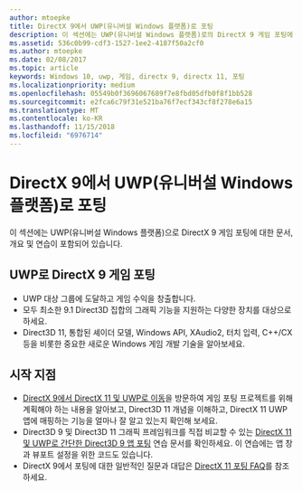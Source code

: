 ```yaml
---
author: mtoepke
title: DirectX 9에서 UWP(유니버설 Windows 플랫폼)로 포팅
description: 이 섹션에는 UWP(유니버설 Windows 플랫폼)로의 DirectX 9 게임 포팅에 대한 문서, 개요 및 연습이 포함되어 있습니다.
ms.assetid: 536c0b99-cdf3-1527-1ee2-4187f50a2cf0
ms.author: mtoepke
ms.date: 02/08/2017
ms.topic: article
keywords: Windows 10, uwp, 게임, directx 9, directx 11, 포팅
ms.localizationpriority: medium
ms.openlocfilehash: 05549b0f3696067689f7e8fbd05dfb0f8f1bb528
ms.sourcegitcommit: e2fca6c79f31e521ba76f7ecf343cf8f278e6a15
ms.translationtype: MT
ms.contentlocale: ko-KR
ms.lasthandoff: 11/15/2018
ms.locfileid: "6976714"
---
```

# <a name="port-from-directx-9-to-universal-windows-platform-uwp"></a>DirectX 9에서 UWP(유니버설 Windows 플랫폼)로 포팅



이 섹션에는 UWP(유니버설 Windows 플랫폼)으로 DirectX 9 게임 포팅에 대한 문서, 개요 및 연습이 포함되어 있습니다.

##  <a name="port-your-directx-9-game-to-uwp"></a>UWP로 DirectX 9 게임 포팅


-   UWP 대상 그룹에 도달하고 게임 수익을 창출합니다.
-   모두 최소한 9.1 Direct3D 집합의 그래픽 기능을 지원하는 다양한 장치를 대상으로 하세요.
-   Direct3D 11, 통합된 셰이더 모델, Windows API, XAudio2, 터치 입력, C++/CX 등을 비롯한 중요한 새로운 Windows 게임 개발 기술을 알아보세요.

## <a name="where-do-i-start"></a>시작 지점


-   [DirectX 9에서 DirectX 11 및 UWP로 이동](porting-considerations.md)을 방문하여 게임 포팅 프로젝트를 위해 계획해야 하는 내용을 알아보고, Direct3D 11 개념을 이해하고, DirectX 11 UWP 앱에 매핑하는 기능을 얼마나 잘 알고 있는지 확인해 보세요.
-   Direct3D 9 및 Direct3D 11 그래픽 프레임워크를 직접 비교할 수 있는 [DirectX 11 및 UWP로 간단한 Direct3D 9 앱 포팅](walkthrough--simple-port-from-direct3d-9-to-11-1.md) 연습 문서를 확인하세요. 이 연습에는 앱 창과 뷰포트 설정을 위한 코드도 있습니다.
-   DirectX 9에서 포팅에 대한 일반적인 질문과 대답은 [DirectX 11 포팅 FAQ](directx-porting-faq.md)를 참조하세요.

 

 




